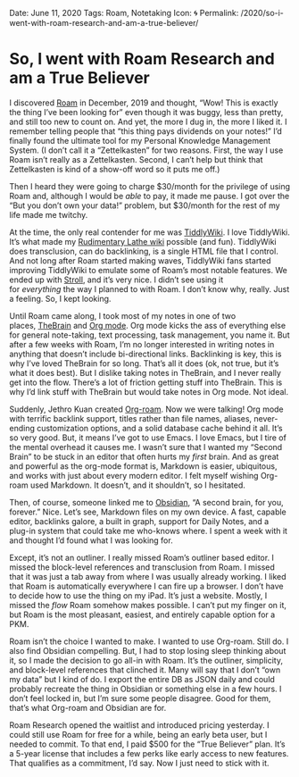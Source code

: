 Date: June 11, 2020
Tags: Roam, Notetaking
Icon: 🌀
Permalink: /2020/so-i-went-with-roam-research-and-am-a-true-believer/

# So, I went with Roam Research and am a True Believer

I discovered [Roam](https://roamresearch.com/) in December, 2019 and thought, “Wow! This is exactly the thing I’ve been looking for” even though it was buggy, less than pretty, and still too new to count on. And yet, the more I dug in, the more I liked it. I remember telling people that “this thing pays dividends on your notes!” I’d finally found the ultimate tool for my Personal Knowledge Management System. (I don’t call it a “Zettelkasten” for two reasons. First, the way I use Roam isn’t really as a Zettelkasten. Second, I can’t help but think that Zettelkasten is kind of a show-off word so it puts me off.)

Then I heard they were going to charge $30/month for the privilege of using Roam and, although I would be _able_ to pay, it made me pause. I got over the “But you don’t own your data!” problem, but $30/month for the rest of my life made me twitchy.

At the time, the only real contender for me was [TiddlyWiki](https://tiddlywiki.com/). I love TiddlyWiki. It’s what made my [Rudimentary Lathe wiki](https://rudimentarylathe.org/) possible (and fun). TiddlyWiki does transclusion, can do backlinking, is a single HTML file that I control. And not long after Roam started making waves, TiddlyWiki fans started improving TiddlyWiki to emulate some of Roam’s most notable features. We ended up with [Stroll](https://giffmex.org/stroll/stroll.html), and it’s very nice. I didn’t see using it for _everything_ the way I planned to with Roam. I don’t know why, really. Just a feeling. So, I kept looking.

Until Roam came along, I took most of my notes in one of two places, [TheBrain](https://thebrain.com/) and [Org mode](https://orgmode.org/). Org mode kicks the ass of everything else for general note-taking, text processing, task management, you name it. But after a few weeks with Roam, I’m no longer interested in writing notes in anything that doesn’t include bi-directional links. Backlinking is key, this is why I’ve loved TheBrain for so long. That’s all it does (ok, not true, but it’s what it does best). But I dislike taking notes in TheBrain, and I never really get into the flow. There’s a lot of friction getting stuff into TheBrain. This is why I’d link stuff with TheBrain but would take notes in Org mode. Not ideal.

Suddenly, Jethro Kuan created [Org-roam](https://github.com/org-roam/org-roam). Now we were talking! Org mode with terrific backlink support, titles rather than file names, aliases, never-ending customization options, and a solid database cache behind it all. It’s so very good. But, it means I’ve got to use Emacs. I love Emacs, but I tire of the mental overhead it causes me. I wasn’t sure that I wanted my “Second Brain” to be stuck in an editor that often hurts my _first_ brain. And as great and powerful as the org-mode format is, Markdown is easier, ubiquitous, and works with just about every modern editor. I felt myself wishing Org-roam used Markdown. It doesn’t, and it shouldn’t, so I hesitated.

Then, of course, someone linked me to [Obsidian](https://obsidian.md/), “A second brain, for you, forever.” Nice. Let’s see, Markdown files on my own device. A fast, capable editor, backlinks galore, a built in graph, support for Daily Notes, and a plug-in system that could take me who-knows where. I spent a week with it and thought I’d found what I was looking for.

Except, it’s not an outliner. I really missed Roam’s outliner based editor. I missed the block-level references and transclusion from Roam. I missed that it was just a tab away from where I was usually already working. I liked that Roam is automatically everywhere I can fire up a browser. I don’t have to decide how to use the thing on my iPad. It’s just a website. Mostly, I missed the _flow_ Roam somehow makes possible. I can’t put my finger on it, but Roam is the most pleasant, easiest, and entirely capable option for a PKM.

Roam isn’t the choice I wanted to make. I wanted to use Org-roam. Still do. I also find Obsidian compelling. But, I had to stop losing sleep thinking about it, so I made the decision to go all-in with Roam. It’s the outliner, simplicity, and block-level references that clinched it. Many will say that I don’t “own my data” but I kind of do. I export the entire DB as JSON daily and could probably recreate the thing in Obsidian or something else in a few hours. I don’t feel locked in, but I’m sure some people disagree. Good for them, that’s what Org-roam and Obsidian are for.

Roam Research opened the waitlist and introduced pricing yesterday. I could still use Roam for free for a while, being an early beta user, but I needed to commit. To that end, I paid $500 for the “True Believer” plan. It’s a 5-year license that includes a few perks like early access to new features. That qualifies as a commitment, I’d say. Now I just need to stick with it.

